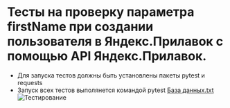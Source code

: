 ﻿# Тесты на проверку параметра firstName при создании пользователя в Яндекс.Прилавок с помощью API Яндекс.Прилавок.
- Для запуска тестов должны быть установлены пакеты pytest и requests
- Запуск всех тестов выполянется командой pytest
[База данных.txt](https://github.com/alice-fox-99/DIPLOM_Alice_Bystrova/files/13062573/default.txt)
![Тестирование](https://github.com/alice-fox-99/DIPLOM_Alice_Bystrova/assets/145976295/1586f473-445a-45fc-a636-ea4b2be1cc91)

